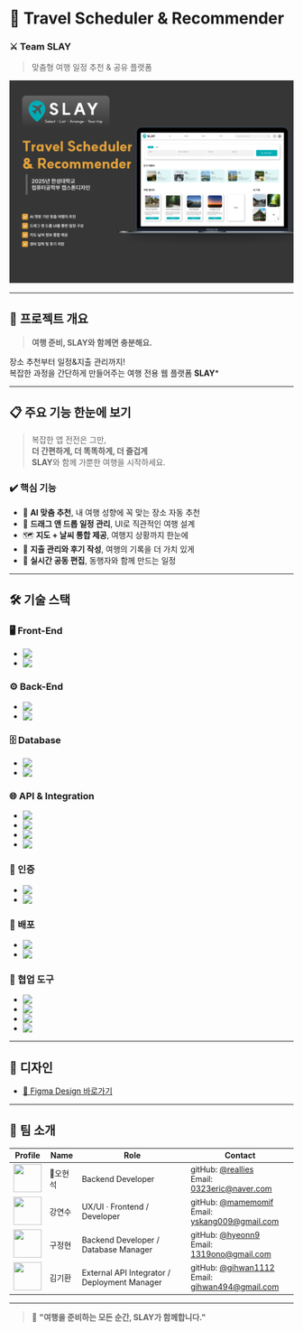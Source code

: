 # 🧭 Travel Scheduler & Recommender

### ⚔️ Team SLAY

> 맞춤형 여행 일정 추천 & 공유 플랫폼

![Thumbnail](docs/Thumbnail.png)

---

## 📌 프로젝트 개요

> **여행 준비, SLAY와 함께면 충분해요.** 

장소 추천부터 일정&지출 관리까지!  
복잡한 과정을 간단하게 만들어주는 여행 전용 웹 플랫폼 **SLAY***

---

## 📋 주요 기능 한눈에 보기

> 복잡한 앱 전전은 그만,  
> **더 간편하게, 더 똑똑하게, 더 즐겁게**  
> **SLAY**와 함께 가뿐한 여행을 시작하세요.

### ✔️ 핵심 기능

- 🧠 **AI 맞춤 추천**, 내 여행 성향에 꼭 맞는 장소 자동 추천
- 📆 **드래그 앤 드롭 일정 관리**, UI로 직관적인 여행 설계
- 🗺️ **지도 + 날씨 통합 제공**, 여행지 상황까지 한눈에
- 💸 **지출 관리와 후기 작성**, 여행의 기록을 더 가치 있게
- 🤝 **실시간 공동 편집**, 동행자와 함께 만드는 일정

---

## 🛠 기술 스택


### 🖥️ Front-End

- <img src="https://img.shields.io/badge/react-%2361DAFB.svg?&style=for-the-badge&logo=react&logoColor=black" align="left" />
- <img src="https://img.shields.io/badge/figma-%23F24E1E.svg?&style=for-the-badge&logo=figma&logoColor=white" align="left" />

### ⚙️ Back-End

- <img src="https://img.shields.io/badge/node.js-%23339933.svg?&style=for-the-badge&logo=node.js&logoColor=white" align="left" />
- <img src="https://img.shields.io/badge/visual%20studio%20code-%23007ACC.svg?&style=for-the-badge&logo=visual%20studio%20code&logoColor=white" align="left" />

### 🗄️ Database

- <img src="https://img.shields.io/badge/postgresql-%23336791.svg?&style=for-the-badge&logo=postgresql&logoColor=white" align="left" />
- <img src="https://img.shields.io/badge/prisma-%232D3748.svg?&style=for-the-badge&logo=prisma&logoColor=white" align="left" />

### 🌐 API & Integration

- <img src="https://img.shields.io/badge/kakao%20map-%23FFCD00.svg?&style=for-the-badge&logo=kakao&logoColor=black" align="left" />
- <img src="https://img.shields.io/badge/openweather-%23007396.svg?&style=for-the-badge&logo=openweather&logoColor=white" align="left" />
- <img src="https://img.shields.io/badge/openai-%23412991.svg?&style=for-the-badge&logo=openai&logoColor=white" align="left" />
- <img src="https://img.shields.io/badge/google%20calendar-%234285F4.svg?&style=for-the-badge&logo=google-calendar&logoColor=white" align="left" />

### 🔐 인증

- <img src="https://img.shields.io/badge/JWT-%23007ACC.svg?&style=for-the-badge&logo=jsonwebtokens&logoColor=white" align="left" />
- <img src="https://img.shields.io/badge/OAuth%202.0-%2326A69A.svg?&style=for-the-badge&logo=oauth&logoColor=white" align="left" />

### 🚀 배포

- <img src="https://img.shields.io/badge/amazon%20aws-%23232F3E.svg?&style=for-the-badge&logo=amazon-aws&logoColor=white" align="left" />
- <img src="https://img.shields.io/badge/nginx-%23269539.svg?&style=for-the-badge&logo=nginx&logoColor=white" align="left" />

### 🧩 협업 도구

- <img src="https://img.shields.io/badge/github-%23181717.svg?&style=for-the-badge&logo=github&logoColor=white" align="left" />
- <img src="https://img.shields.io/badge/notion-%23000000.svg?&style=for-the-badge&logo=notion&logoColor=white" align="left" />
- <img src="https://img.shields.io/badge/kakaotalk-%23FFCD00.svg?&style=for-the-badge&logo=kakaotalk&logoColor=black" align="left" />
- <img src="https://img.shields.io/badge/discord-%237289DA.svg?&style=for-the-badge&logo=discord&logoColor=white" align="left" />

---

## 🎨 디자인

- [📎 Figma Design 바로가기](https://www.figma.com/design/43bODe77hYu02GHCPcvaD1/2025-1-%EC%BA%A1%EC%8A%A4%ED%86%A4-%EB%94%94%EC%9E%90%EC%9D%B8?node-id=0-1&t=JjS8VRgIPhXlqtoS-1)

---

## 👥 팀 소개

| Profile                                                      | Name     | Role                                 | Contact                                                      |
| ------------------------------------------------------------ | -------- | ------------------------------------ | ------------------------------------------------------------ |
| <img src="https://github.com/reallies.png" width="50" height="50"> | 👑오현석 | Backend Developer                    | gitHub: [@reallies](https://github.com/reallies)<br>Email: 0323eric@naver.com |
| <img src="https://github.com/mamemomif.png" width="50" height="50"> | 강연수   | UX/UI · Frontend / Developer         | gitHub: [@mamemomif](https://github.com/mamemomif)<br>Email: yskang009@gmail.com |
| <img src="https://github.com/hyeonn9.png" width="50" height="50"> | 구정현   | Backend Developer / Database Manager | gitHub: [@hyeonn9](https://github.com/hyeonn9)<br>Email: 1319ono@gmail.com |
| <img src="https://github.com/gihwan1112.png" width="50" height="50"> | 김기환   | External API Integrator / Deployment Manager                   | gitHub: [@gihwan1112](https://github.com/gihwan1112)<br>Email: gihwan494@gmail.com |

---

> 👏 **"여행을 준비하는 모든 순간, SLAY가 함께합니다."**